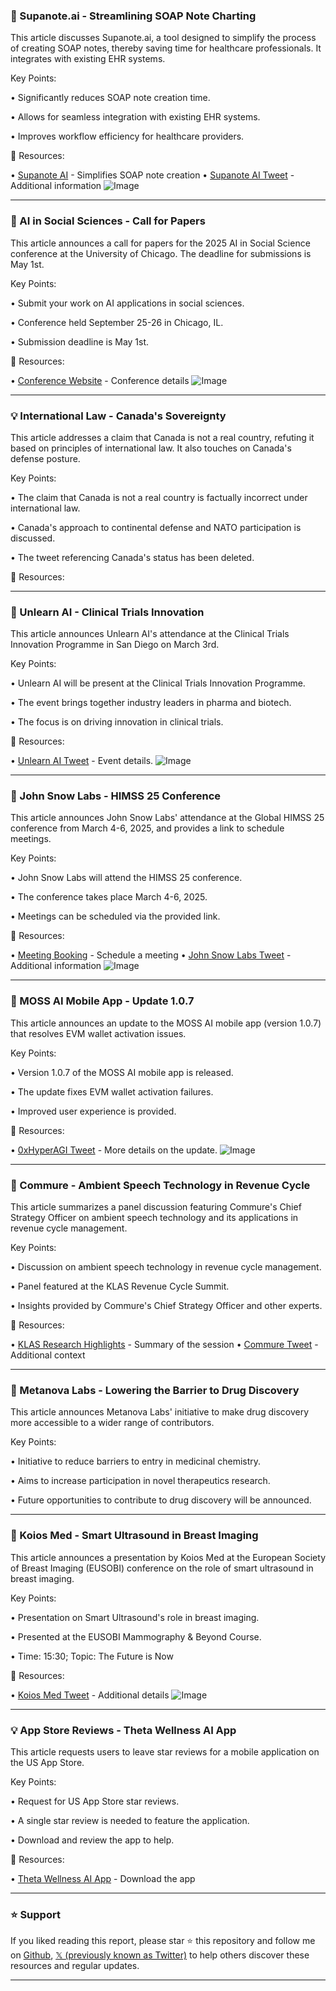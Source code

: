 ### 🚀 Supanote.ai - Streamlining SOAP Note Charting

This article discusses Supanote.ai, a tool designed to simplify the process of creating SOAP notes, thereby saving time for healthcare professionals.  It integrates with existing EHR systems.

Key Points:

• Significantly reduces SOAP note creation time.


• Allows for seamless integration with existing EHR systems.


• Improves workflow efficiency for healthcare providers.


🔗 Resources:

• [Supanote AI](https://x.com/Supanote_AI) - Simplifies SOAP note creation
• [Supanote AI Tweet](https://x.com/Supanote_AI/status/1895715670530109537) - Additional information
![Image](https://pbs.twimg.com/ext_tw_video_thumb/1895715663965990912/pu/img/MVvlGkkB-evxwKFH.jpg)


---

### 🤖 AI in Social Sciences - Call for Papers

This article announces a call for papers for the 2025 AI in Social Science conference at the University of Chicago.  The deadline for submissions is May 1st.

Key Points:

• Submit your work on AI applications in social sciences.


• Conference held September 25-26 in Chicago, IL.


•  Submission deadline is May 1st.



🔗 Resources:

• [Conference Website](https://bfi.uchicago.edu/events/event/call-for-papers-2025-ai-in-social-science-conference) - Conference details
![Image](https://pbs.twimg.com/media/Gk0cC9BXkAAy073?format=jpg&name=small)


---

### 💡 International Law - Canada's Sovereignty

This article addresses a claim that Canada is not a real country, refuting it based on principles of international law. It also touches on Canada's defense posture.

Key Points:

• The claim that Canada is not a real country is factually incorrect under international law.


• Canada's approach to continental defense and NATO participation is discussed.


• The tweet referencing Canada's status has been deleted.


🔗 Resources:


---

### 🚀 Unlearn AI - Clinical Trials Innovation

This article announces Unlearn AI's attendance at the Clinical Trials Innovation Programme in San Diego on March 3rd.

Key Points:

•  Unlearn AI will be present at the Clinical Trials Innovation Programme.


• The event brings together industry leaders in pharma and biotech.


• The focus is on driving innovation in clinical trials.



🔗 Resources:

• [Unlearn AI Tweet](https://x.com/UnlearnAI/status/1894521333041828205) -  Event details.
![Image](https://pbs.twimg.com/media/GkqjivtXkAAuVoh?format=jpg&name=small)


---

### 🤖 John Snow Labs - HIMSS 25 Conference

This article announces John Snow Labs' attendance at the Global HIMSS 25 conference from March 4-6, 2025, and provides a link to schedule meetings.

Key Points:

• John Snow Labs will attend the HIMSS 25 conference.


•  The conference takes place March 4-6, 2025.


•  Meetings can be scheduled via the provided link.


🔗 Resources:

• [Meeting Booking](https://hubs.li/Q037T5k40) - Schedule a meeting
• [John Snow Labs Tweet](https://x.com/JohnSnowLabs/status/1894492567783235883) - Additional information
![Image](https://pbs.twimg.com/media/GkqW85hWEAAxueM?format=jpg&name=small)


---

### 🤖 MOSS AI Mobile App - Update 1.0.7

This article announces an update to the MOSS AI mobile app (version 1.0.7) that resolves EVM wallet activation issues.

Key Points:

•  Version 1.0.7 of the MOSS AI mobile app is released.


•  The update fixes EVM wallet activation failures.


•  Improved user experience is provided.



🔗 Resources:

• [0xHyperAGI Tweet](https://x.com/0xHyperAGI/status/1894237755502371303) -  More details on the update.
![Image](https://pbs.twimg.com/media/Gkmur2EbkAActr_?format=jpg&name=small)


---

### 🤖 Commure - Ambient Speech Technology in Revenue Cycle

This article summarizes a panel discussion featuring Commure's Chief Strategy Officer on ambient speech technology and its applications in revenue cycle management.

Key Points:

• Discussion on ambient speech technology in revenue cycle management.


• Panel featured at the KLAS Revenue Cycle Summit.


• Insights provided by Commure's Chief Strategy Officer and other experts.



🔗 Resources:

• [KLAS Research Highlights](https://t.co/wWIQlY9ViR) - Summary of the session
• [Commure Tweet](https://x.com/CommureOS/status/1894166671096426958) - Additional context


---

### 🤖 Metanova Labs - Lowering the Barrier to Drug Discovery

This article announces Metanova Labs' initiative to make drug discovery more accessible to a wider range of contributors.

Key Points:

• Initiative to reduce barriers to entry in medicinal chemistry.


• Aims to increase participation in novel therapeutics research.


•  Future opportunities to contribute to drug discovery will be announced.



---

### 🚀 Koios Med - Smart Ultrasound in Breast Imaging

This article announces a presentation by Koios Med at the European Society of Breast Imaging (EUSOBI) conference on the role of smart ultrasound in breast imaging.

Key Points:

• Presentation on Smart Ultrasound's role in breast imaging.


•  Presented at the EUSOBI Mammography & Beyond Course.


•  Time: 15:30; Topic: The Future is Now



🔗 Resources:

• [Koios Med Tweet](https://x.com/KoiosMed/status/1893651079532888410) - Additional details
![Image](https://pbs.twimg.com/media/GkeZmVyXoAEai66?format=jpg&name=small)


---

### 💡 App Store Reviews - Theta Wellness AI App

This article requests users to leave star reviews for a mobile application on the US App Store.

Key Points:

• Request for US App Store star reviews.


•  A single star review is needed to feature the application.


•  Download and review the app to help.



🔗 Resources:

• [Theta Wellness AI App](http://bit.ly/4baIFO1) - Download the app


---

### ⭐️ Support

If you liked reading this report, please star ⭐️ this repository and follow me on [Github](https://github.com/Drix10), [𝕏 (previously known as Twitter)](https://x.com/DRIX_10_) to help others discover these resources and regular updates.

---